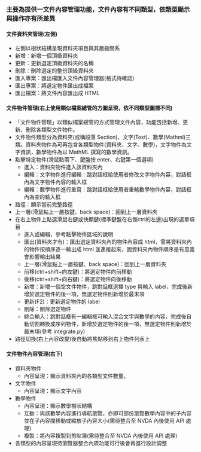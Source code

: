 ### 主要為提供一文件內容管理功能，文件內容有不同類型，依類型顯示與操作亦有所差異
#### 文件資料夾管理(左側)
- 左側以樹狀結構呈現資料夾項目與其層級關系
- 新增：新增一個頂級資料夾
- 更新：更新選定頂級資料夾的名稱
- 刪除：刪除選定的整份頂級資料夾
- 匯入專案：匯出檔匯入文件內容管理器(格式待確認)
- 匯出專案：將選定物件匯出成檔案
- 匯出檔案：將文件內容匯出成 HTML
#### 文件物件管理(右上使用類似檔案總管的方圖呈現，依不同類型圖標不同)
- 「文件物件管理」以類似檔案總管的方式管理文件內容，功能包括新增、更新、刪除各類型文件物件。
- 文件物件類型分為資料夾(或稱段落 Section)、文字(Text)、數學(Mathml)三類。資料夾物件為可再包含各類型物件(資料夾、文字、數學)，文字物件為文字資訊，數學物件為以 MathML 撰寫的數學資訊。
- 點擊特定物件(滑鼠點兩下、鍵盤按 enter、右鍵第一個選項)
	* 進入：資料夾物件進入該資料夾內
	* 編輯：文字物件進行編輯：跳對話框給使用者修改文字物件內容，對話框內為文字物件內容的輸入框
	* 編輯：數學物件進行重寫：跳對話框給使用者重輸數學物件內容，對話框內為空的輸入框
- 路徑：顯示當前完整路徑
- 上一層(滑鼠點上一層按鍵、back space)：回到上一層資料夾
- 在右上物件上點選滑鼠右鍵或快顯鍵(標準鍵盤在右側ctrl的左邊)出現的選單項目
	* 進入或編輯，參考點擊物件區域的說明
	* 匯出(資料夾才有)：匯出選定資料夾內的物件內容成 html，需將資料夾內的物件按順序逐一輸出成 html 並連接起來，固資料夾內物件順序是有意義會影響輸出結果
	* 上一層(滑鼠點上一層按鍵、back space)：回到上一層資料夾
	* 前移(ctrl+shift+向左鍵)：將選定物件向前移動
	* 後移(ctrl+shift+向右鍵)：將選定物件向後移動
	* 新增：新增一個空文件物件，跳對話框選擇 type 與輸入 label，完成後新增於選定物件的後一項，無選定物件則新增於最末項
	* 更新(F2)：更新選定物件的 label
	* 刪除：刪除選定物件
	* 綜合輸入：跳對話框有一編輯框可輸入混合文字與數學的內容，完成後自動切割轉換成序列物件，新增於選定物件的後一項，無選定物件則新增於最末項(參考 integrate.py)
- 路徑切換(右上內容改變)後自動將焦點移到右上物件列表上
#### 文件物件內容管理(右下)
- 資料夾物件
    * 內容呈現：顯示資料夾內的各類型文件數量。
- 文字物件
	* 內容呈現：顯示文字內容
- 數學物件
	* 內容呈現：顯示數學樹狀結構
	* 互動：與該數學內容進行導航瀏覽，亦即可部份瀏覽數學內容中的子內容並在子內容間移動或縮放子內容大小(需待整合至 NVDA 內後使用 API 處理)
	* 複製：將內容複製到剪貼簿(需待整合至 NVDA 內後使用 API 處理)
- 各類型的內容呈現待瀏覽器整合內崁功能可行後會再進行設計調整
